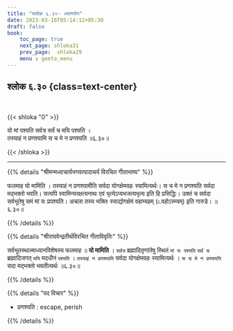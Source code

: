 ```yaml
---
title: "श्लोक ६.३०- ध्यानयोग"
date: 2023-03-16T05:14:12+05:30
draft: false
book:
    toc_page: true
    next_page: shloka31
    prev_page:  shloka29
    menu : geeta_menu
---
```




## श्लोक ६.३० {class=text-center}

<br/>

{{< shloka  "0"  >}}

यो मां पश्यति सर्वत्र सर्वं च मयि पश्यति ।  
तस्याहं न प्रणश्यामि स च मे न प्रणश्यति ॥६.३०॥

{{< /shloka >}}

---

{{% details "श्रीमन्मध्वाचार्यभगवत्पादाचर्य विरचित  गीताभाष्य" %}}

फलमाह यो मामिति । तस्याहं न प्रणश्यामीति सर्वदा योगक्षेमवहः स्यामित्यर्थः। 
स च मे न प्रणश्यति सर्वदा मद्भक्तो भवति। 
सत्यपि स्वामिन्यरक्षत्यनाथः एवं भृत्येऽप्यभजत्यभृत्य इति हि प्रसिद्धिः। 
उक्तं च 
सर्वदा सर्वभूतेषु समं मां यः प्रपश्यति। 
अचला तस्य भक्तिः स्याद्योगक्षेमं वहाम्यहम् (৷৷.वहोऽस्म्यम्) इति गारुडे। ॥६.३०॥

{{% /details %}}


{{% details "श्रीराघवेन्द्रतीर्थविरचित गीताविवृतिः" %}}

सर्वभूतस्थात्माध्यानविशेषस्य फलमाह ॥ **यो मामिति** । 
`सर्वत्र` ब्रह्मादितृणांतेषु स्थितं `मां यः पश्यति` `सर्वं च` ब्रह्मादिजगत्‌ 
`मयि` मदधीनं `पश्यति` । `तस्याहं न प्रणश्यामि` सर्वदा योगक्षेमवहः स्यामित्यर्थः ।
`स च मे न प्रणश्यति` सदा मद्भक्तो भवतीत्यर्थः ॥६.३०॥

{{% /details %}}


{{% details "पद विचार" %}}

- प्रणश्यति : escape, perish

{{% /details %}}
